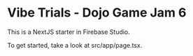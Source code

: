 # Vibe Trials - Dojo Game Jam 6

This is a NextJS starter in Firebase Studio.

To get started, take a look at src/app/page.tsx.
